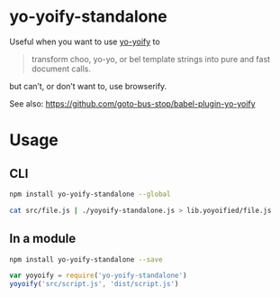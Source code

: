 # yo-yoify-standalone

Useful when you want to use [yo-yoify](https://github.com/shama/yo-yoify) to

> transform choo, yo-yo, or bel template strings into pure and fast document calls.

but can’t, or don’t want to, use browserify.

See also: https://github.com/goto-bus-stop/babel-plugin-yo-yoify

# Usage

## CLI

```sh
npm install yo-yoify-standalone --global

cat src/file.js | ./yoyoify-standalone.js > lib.yoyoified/file.js
```

## In a module

```sh
npm install yo-yoify-standalone --save
```

```js
var yoyoify = require('yo-yoify-standalone')
yoyoify('src/script.js', 'dist/script.js')
```
